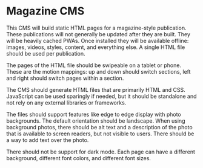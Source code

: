# Magazine CMS

This CMS will build static HTML pages for a magazine-style publication. These publications will not generally be updated after they are built. They will be heavily cached PWAs. Once installed they will be available offline: images, videos, styles, content, and everything else. A single HTML file should be used per publication. 

The pages of the HTML file should be swipeable on a tablet or phone. These are the motion mappings: up and down should switch sections, left and right should switch pages within a section.

The CMS should generate HTML files that are primarily HTML and CSS. JavaScript can be used sparingly if needed, but it should be standalone and not rely on any external libraries or frameworks.

The files should support features like edge to edge display with photo backgrounds. The default orientation should be landscape. When using background photos, there should be alt text and a description of the photo that is available to screen readers, but not visible to users. There should be a way to add text over the photo.

There should not be support for dark mode. Each page can have a different background, different font colors, and different font sizes. 

